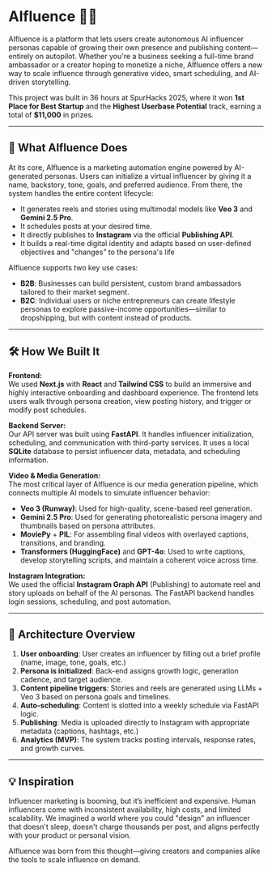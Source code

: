 # AIfluence 🧠📱

AIfluence is a platform that lets users create autonomous AI influencer personas capable of growing their own presence and publishing content—entirely on autopilot. Whether you're a business seeking a full-time brand ambassador or a creator hoping to monetize a niche, AIfluence offers a new way to scale influence through generative video, smart scheduling, and AI-driven storytelling.

This project was built in 36 hours at SpurHacks 2025, where it won **1st Place for Best Startup** and the **Highest Userbase Potential** track, earning a total of **$11,000** in prizes.

---

## 🧩 What AIfluence Does

At its core, AIfluence is a marketing automation engine powered by AI-generated personas. Users can initialize a virtual influencer by giving it a name, backstory, tone, goals, and preferred audience. From there, the system handles the entire content lifecycle:

- It generates reels and stories using multimodal models like **Veo 3** and **Gemini 2.5 Pro**.
- It schedules posts at your desired time.
- It directly publishes to **Instagram** via the official **Publishing API**.
- It builds a real-time digital identity and adapts based on user-defined objectives and "changes" to the persona's life

AIfluence supports two key use cases:
- **B2B**: Businesses can build persistent, custom brand ambassadors tailored to their market segment.
- **B2C**: Individual users or niche entrepreneurs can create lifestyle personas to explore passive-income opportunities—similar to dropshipping, but with content instead of products.

---

## 🛠️ How We Built It

**Frontend:**  
We used **Next.js** with **React** and **Tailwind CSS** to build an immersive and highly interactive onboarding and dashboard experience. The frontend lets users walk through persona creation, view posting history, and trigger or modify post schedules.

**Backend Server:**  
Our API server was built using **FastAPI**. It handles influencer initialization, scheduling, and communication with third-party services. It uses a local **SQLite** database to persist influencer data, metadata, and scheduling information.

**Video & Media Generation:**  
The most critical layer of AIfluence is our media generation pipeline, which connects multiple AI models to simulate influencer behavior:
- **Veo 3 (Runway)**: Used for high-quality, scene-based reel generation.
- **Gemini 2.5 Pro**: Used for generating photorealistic persona imagery and thumbnails based on persona attributes.
- **MoviePy** + **PIL**: For assembling final videos with overlayed captions, transitions, and branding.
- **Transformers (HuggingFace)** and **GPT-4o**: Used to write captions, develop storytelling scripts, and maintain a coherent voice across time.

**Instagram Integration:**  
We used the official **Instagram Graph API** (Publishing) to automate reel and story uploads on behalf of the AI personas. The FastAPI backend handles login sessions, scheduling, and post automation.

---

## 🧪 Architecture Overview

1. **User onboarding**: User creates an influencer by filling out a brief profile (name, image, tone, goals, etc.)
2. **Persona is initialized**: Back-end assigns growth logic, generation cadence, and target audience.
3. **Content pipeline triggers**: Stories and reels are generated using LLMs + Veo 3 based on persona goals and timelines.
4. **Auto-scheduling**: Content is slotted into a weekly schedule via FastAPI logic.
5. **Publishing**: Media is uploaded directly to Instagram with appropriate metadata (captions, hashtags, etc.)
6. **Analytics (MVP)**: The system tracks posting intervals, response rates, and growth curves.

---

## 💡 Inspiration

Influencer marketing is booming, but it’s inefficient and expensive. Human influencers come with inconsistent availability, high costs, and limited scalability. We imagined a world where you could "design" an influencer that doesn't sleep, doesn't charge thousands per post, and aligns perfectly with your product or personal vision.

AIfluence was born from this thought—giving creators and companies alike the tools to scale influence on demand.

